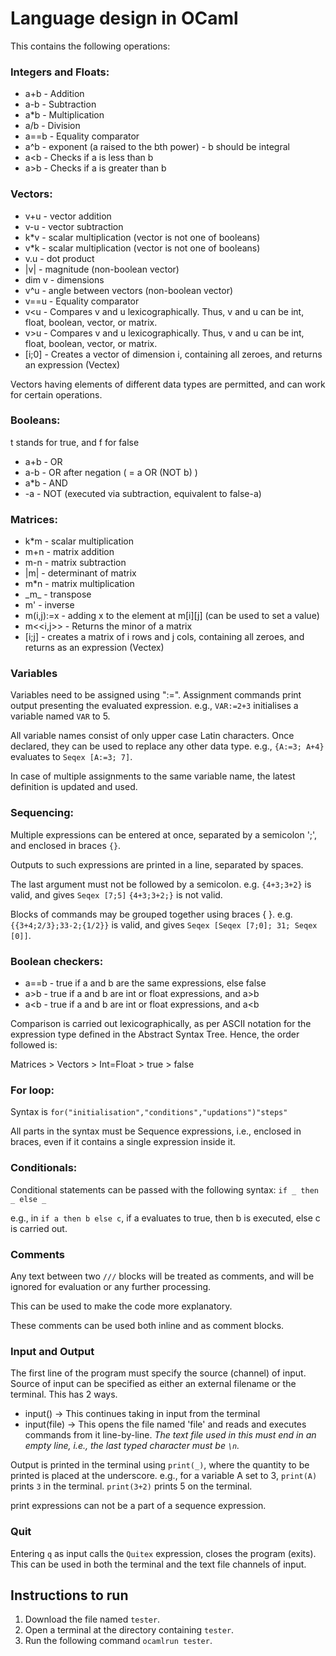 # Language design in OCaml

This contains the following operations:
### Integers and Floats:
- a+b - Addition
- a-b - Subtraction
- a*b - Multiplication
- a/b - Division
- a==b - Equality comparator
- a^b - exponent (a raised to the bth power) - b should be integral
- a&lt;b - Checks if a is less than b
- a&gt;b - Checks if a is greater than b
### Vectors:
- v+u - vector addition
- v-u - vector subtraction
- k*v - scalar multiplication (vector is not one of booleans)
- v*k - scalar multiplication (vector is not one of booleans)
- v.u - dot product
- |v| - magnitude (non-boolean vector)
- dim v - dimensions
- v^u - angle between vectors (non-boolean vector)
- v==u - Equality comparator
- v&lt;u - Compares v and u lexicographically. Thus, v and u can be int, float, boolean, vector, or matrix.
- v&gt;u - Compares v and u lexicographically. Thus, v and u can be int, float, boolean, vector, or matrix.
- [i;0] - Creates a vector of dimension i, containing all zeroes, and returns an expression (Vectex)

Vectors having elements of different data types are permitted, and can work for certain operations.
### Booleans:
t stands for true, and f for false
- a+b - OR
- a-b - OR after negation ( = a OR (NOT b) )
- a*b - AND
- -a - NOT (executed via subtraction, equivalent to false-a)
### Matrices:
- k*m - scalar multiplication
- m+n - matrix addition
- m-n - matrix subtraction
- |m| - determinant of matrix
- m*n - matrix multiplication
- \_m\_ - transpose
- m' - inverse
- m(i,j):=x - adding x to the element at m[i][j] (can be used to set a value)
- m&lt;&lt;i,j>> - Returns the minor of a matrix
- [i;j] - creates a matrix of i rows and j cols, containing all zeroes, and returns as an expression (Vectex)
### Variables
Variables need to be assigned using ":=".
Assignment commands print output presenting the evaluated expression.
e.g., `VAR:=2+3` initialises a variable named `VAR` to 5.

All variable names consist of only upper case Latin characters.
Once declared, they can be used to replace any other data type.
e.g., `{A:=3; A+4}` evaluates to `Seqex [A:=3; 7]`.

In case of multiple assignments to the same variable name, the latest definition is updated and used.
### Sequencing:
Multiple expressions can be entered at once, separated by a semicolon ';', and enclosed in braces `{}`.

Outputs to such expressions are printed in a line, separated by spaces.

The last argument must not be followed by a semicolon.
e.g. `{4+3;3+2}` is valid, and gives `Seqex [7;5]`
     `{4+3;3+2;}` is not valid.
     
Blocks of commands may be grouped together using braces { }.
e.g. `{{3+4;2/3};33-2;{1/2}}` is valid, and gives `Seqex [Seqex [7;0]; 31; Seqex [0]]`.

### Boolean checkers:
- a==b - true if a and b are the same expressions, else false
- a>b - true if a and b are int or float expressions, and a>b
- a&lt;b - true if a and b are int or float expressions, and a&lt;b

Comparison is carried out lexicographically, as per ASCII notation for the expression type defined in the Abstract Syntax Tree. Hence, the order followed is:

Matrices > Vectors > Int=Float > true > false


### For loop:
Syntax is `for("initialisation","conditions","updations")"steps"`

All parts in the syntax must be Sequence expressions, i.e., enclosed in braces, even if it contains a single expression inside it.

### Conditionals:
Conditional statements can be passed with the following syntax:
`if _ then _ else _`

e.g., in `if a then b else c`, if a evaluates to true, then b is executed, else c is carried out.

### Comments
Any text between two `///` blocks will be treated as comments, and will be ignored for evaluation or any further processing.

This can be used to make the code more explanatory.

These comments can be used both inline and as comment blocks.

### Input and Output
The first line of the program must specify the source (channel) of input. Source of input can be specified as either an external filename or the terminal. This has 2 ways.
- input() -> This continues taking in input from the terminal
- input(file) -> This opens the file named 'file' and reads and executes commands from it line-by-line. 
*The text file used in this must end in an empty line, i.e., the last typed character must be `\n`.*

Output is printed in the terminal using `print(_)`, where the quantity to be printed is placed at the underscore.
e.g., for a variable A set to 3, `print(A)` prints `3` in the terminal.
`print(3+2)` prints 5 on the terminal.

print expressions can not be a part of a sequence expression.

### Quit
Entering `q` as input calls the `Quitex` expression, closes the program (exits).
This can be used in both the terminal and the text file channels of input.


## Instructions to run

1. Download the file named `tester`.
2. Open a terminal at the directory containing `tester`.
3. Run the following command `ocamlrun tester`.